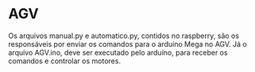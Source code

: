 # AGV

Os arquivos manual.py e automatico.py, contidos no raspberry, são os responsáveis por enviar os comandos para o arduíno Mega no AGV. Já o arquivo AGV.ino, deve ser executado pelo arduíno, para receber os comandos e controlar os motores.
